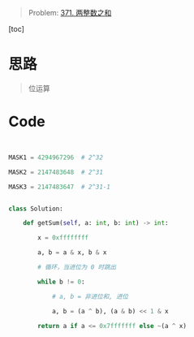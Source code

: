 > Problem: [371. 两整数之和](https://leetcode.cn/problems/sum-of-two-integers/description/)

[toc]

# 思路

> 位运算


# Code

```Python


MASK1 = 4294967296  # 2^32

MASK2 = 2147483648  # 2^31

MASK3 = 2147483647  # 2^31-1


class Solution:

    def getSum(self, a: int, b: int) -> int:

        x = 0xffffffff

        a, b = a & x, b & x

        # 循环，当进位为 0 时跳出

        while b != 0:

            # a, b = 非进位和, 进位

            a, b = (a ^ b), (a & b) << 1 & x

        return a if a <= 0x7fffffff else ~(a ^ x)


```
